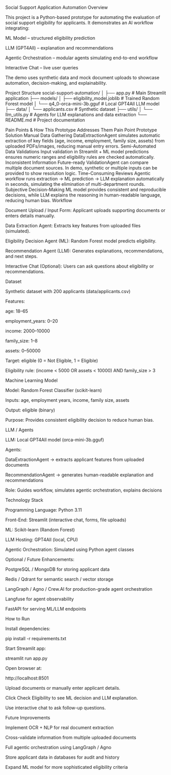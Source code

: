 Social Support Application Automation
Overview

This project is a Python-based prototype for automating the evaluation of social support eligibility for applicants. It demonstrates an AI workflow integrating:

ML Model – structured eligibility prediction

LLM (GPT4All) – explanation and recommendations

Agentic Orchestration – modular agents simulating end-to-end workflow

Interactive Chat – live user queries

The demo uses synthetic data and mock document uploads to showcase automation, decision-making, and explainability.

Project Structure
social-support-automation/
│
├── app.py                 # Main Streamlit application
├── models/
│   ├── eligibility_model.joblib  # Trained Random Forest model
│   └── q4_0-orca-mini-3b.gguf   # Local GPT4All LLM model
├── data/
│   └── applicants.csv      # Synthetic dataset
├── utils/
│   └── llm_utils.py        # Agents for LLM explanations and data extraction
└── README.md              # Project documentation

Pain Points & How This Prototype Addresses Them
Pain Point	Prototype Solution
Manual Data Gathering	DataExtractionAgent simulates automatic extraction of key fields (age, income, employment, family size, assets) from uploaded PDFs/images, reducing manual entry errors.
Semi-Automated Data Validations	Input validation in Streamlit + ML model predictions ensures numeric ranges and eligibility rules are checked automatically.
Inconsistent Information	Future-ready ValidationAgent can compare multiple document sources. In demo, synthetic or multiple inputs can be provided to show resolution logic.
Time-Consuming Reviews	Agentic workflow runs extraction → ML prediction → LLM explanation automatically in seconds, simulating the elimination of multi-department rounds.
Subjective Decision-Making	ML model provides consistent and reproducible decisions, while LLM explains the reasoning in human-readable language, reducing human bias.
Workflow

Document Upload / Input Form: Applicant uploads supporting documents or enters details manually.

Data Extraction Agent: Extracts key features from uploaded files (simulated).

Eligibility Decision Agent (ML): Random Forest model predicts eligibility.

Recommendation Agent (LLM): Generates explanations, recommendations, and next steps.

Interactive Chat (Optional): Users can ask questions about eligibility or recommendations.

Dataset

Synthetic dataset with 200 applicants (data/applicants.csv)

Features:

age: 18–65

employment_years: 0–20

income: 2000–10000

family_size: 1–8

assets: 0–50000

Target: eligible (0 = Not Eligible, 1 = Eligible)

Eligibility rule: (income < 5000 OR assets < 10000) AND family_size > 3

Machine Learning Model

Model: Random Forest Classifier (scikit-learn)

Inputs: age, employment years, income, family size, assets

Output: eligible (binary)

Purpose: Provides consistent eligibility decision to reduce human bias.

LLM / Agents

LLM: Local GPT4All model (orca-mini-3b.gguf)

Agents:

DataExtractionAgent → extracts applicant features from uploaded documents

RecommendationAgent → generates human-readable explanation and recommendations

Role: Guides workflow, simulates agentic orchestration, explains decisions

Technology Stack

Programming Language: Python 3.11

Front-End: Streamlit (interactive chat, forms, file uploads)

ML: Scikit-learn (Random Forest)

LLM Hosting: GPT4All (local, CPU)

Agentic Orchestration: Simulated using Python agent classes

Optional / Future Enhancements:

PostgreSQL / MongoDB for storing applicant data

Redis / Qdrant for semantic search / vector storage

LangGraph / Agno / Crew.AI for production-grade agent orchestration

Langfuse for agent observability

FastAPI for serving ML/LLM endpoints

How to Run

Install dependencies:

pip install -r requirements.txt


Start Streamlit app:

streamlit run app.py


Open browser at:

http://localhost:8501


Upload documents or manually enter applicant details.

Click Check Eligibility to see ML decision and LLM explanation.

Use interactive chat to ask follow-up questions.

Future Improvements

Implement OCR + NLP for real document extraction

Cross-validate information from multiple uploaded documents

Full agentic orchestration using LangGraph / Agno

Store applicant data in databases for audit and history

Expand ML model for more sophisticated eligibility criteria